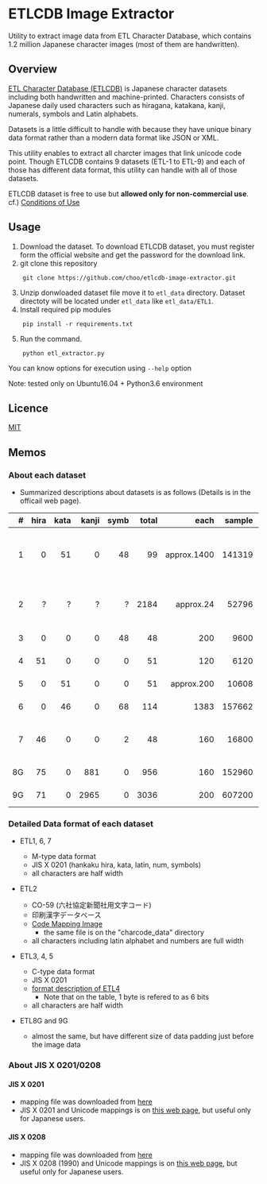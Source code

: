 
ETLCDB Image Extractor
======================

Utility to extract image data from ETL Character Database, which contains 1.2 million Japanese character images (most of them are handwritten).


Overview
--------

[ETL Character Database (ETLCDB)](http://etlcdb.db.aist.go.jp/) is Japanese character datasets including both handwritten and machine-printed.
Characters consists of Japanese daily used characters such as hiragana, katakana, kanji, numerals, symbols and Latin alphabets.

Datasets is a little difficult to handle with because they have unique binary data format rather than a modern data format like JSON or XML.

This utility enables to extract all charcter images that link unicode code point.
Though ETLCDB contains 9 datasets (ETL-1 to ETL-9) and each of those has different data format,
this utility can handle with all of those datasets.

ETLCDB dataset is free to use but **allowed only for non-commercial use**. cf.) [Conditions of Use](http://etlcdb.db.aist.go.jp/obtaining-etl-character-database)


Usage
-----

1. Download the dataset.
   To download ETLCDB dataset, you must register form the official website and get the password for the download link.
2. git clone this repository
```
    git clone https://github.com/choo/etlcdb-image-extractor.git
```
3. Unzip donwloaded dataset file move it to `etl_data` directory. Dataset directoty will be located under `etl_data` like `etl_data/ETL1`.
4. Install required pip modules
```
    pip install -r requirements.txt
```
5. Run the command.
```
    python etl_extractor.py
```
   You can know options for execution using `--help` option

Note: tested only on Ubuntu16.04 + Python3.6 environment


Licence
-------

[MIT](https://github.com/tcnksm/tool/blob/master/LICENCE)


Memos
-----

  

### About each dataset

- Summarized descriptions about datasets is as follows (Details is in the officail web page).

|#  |hira|kata|kanji|symb|total |each     |sample  |year  |reso   |size    | format|info|
|--:|---:|---:|----:|---:|-----:|--------:|-------:|-----:|------:|-------:|------:|---|
|1  | 0  |51  |   0 |48  |  99  |approx.1400  |141319  |1973  |64x63  |101 MB  | M-type|自由手書き, num(10) + alpha(26) + symbol(12)|
|2  | ?  | ?  |   ? | ?  |2184  |approx.24  | 52796  |1973  |60x60  | 40 MB  |       |印刷漢字, 6 bits, CO-59 characters|
|3  | 0  | 0  |   0 |48  |  48  |    200  |  9600  |1974  |72x76  |  9 MB  | C-type|    |
|4  |51  | 0  |   0 | 0  |  51  |    120  |  6120  |1974  |72x76  |  5 MB  | C-type|    |
|5  | 0  |51  |   0 | 0  |  51  |approx.200  | 10608  |1975  |72x76  |  8 MB  | C-type|104 people|
|6  | 0  |46  |   0 |68  | 114  |   1383  |157662  |1976  |64x63  |159 MB  | M-type|    |
|7  |46  | 0  |   0 | 2  |  48  |    160  | 16800  |1977  |64x63  | 36 MB  | M-type|hira, dakuten, han-dakuten|
|8G  |75  | 0  | 881 | 0  | 956  |    160  |152960  |1980  |128x127|135 MB  |       |JIS X 0208|
|9G  |71  | 0  |2965 | 0  |3036  |    200  |607200  |1984  |128x127|561 MB  |       |JIS X 0208|


### Detailed Data format of each dataset

- ETL1, 6, 7
    - M-type data format
    - JIS X 0201 (hankaku hira, kata, latin, num, symbols)
    - all characters are half width

- ETL2
    - CO-59 (六社協定新聞社用文字コード)
    - 印刷漢字データベース
    - [Code Mapping Image](http://etlcdb.db.aist.go.jp/etlcdb/etln/etl2/e2code.jpg)
        - the same file is on the "charcode_data" directory
    - all characters including latin alphabet and numbers are full width

- ETL3, 4, 5
    - C-type data format
    - JIS X 0201
    - [format description of ETL4](http://etlcdb.db.aist.go.jp/specifications-of-etl4)
        - Note that on the table, 1 byte is refered to as 6 bits
    - all characters are half width

- ETL8G and 9G
    - almost the same, but have different size of data padding just before the image data
  

### About JIS X 0201/0208

#### JIS X 0201

- mapping file was downloaded from [here](http://www.unicode.org/Public/MAPPINGS/OBSOLETE/EASTASIA/JIS/JIS0201.TXT)
- JIS X 0201 and Unicode mappings is on [this web page](http://charset.7jp.net/jis0201.html), but useful only for Japanese users.

#### JIS X 0208

- mapping file was downloaded from [here](http://unicode.org/Public/MAPPINGS/OBSOLETE/EASTASIA/JIS/JIS0208.TXT)
- JIS X 0208 (1990) and Unicode mappings is on [this web page](http://charset.7jp.net/jis0208.html), but useful only for Japanese users.
